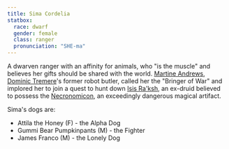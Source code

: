 ```yaml
---
title: Sima Cordelia
statbox:
  race: dwarf
  gender: female
  class: ranger
  pronunciation: "SHE-ma"
---
```


A dwarven ranger with an affinity for animals, who "is the muscle" and believes
her gifts should be shared with the world.
[Martine Andrews](../relics/warforged),
[Dominic Tremere](dominic-tremere)'s former robot butler, called her the
"Bringer of War" and implored her to join a quest to hunt down
[Isis Ra'ksh](isis-raksh), an ex-druid believed to possess the
[Necronomicon](../relics/necronomicon), an exceedingly dangerous magical
artifact.

Sima's dogs are:
* Attila the Honey (F) - the Alpha Dog
* Gummi Bear Pumpkinpants (M) - the Fighter
* James Franco (M) - the Lonely Dog
